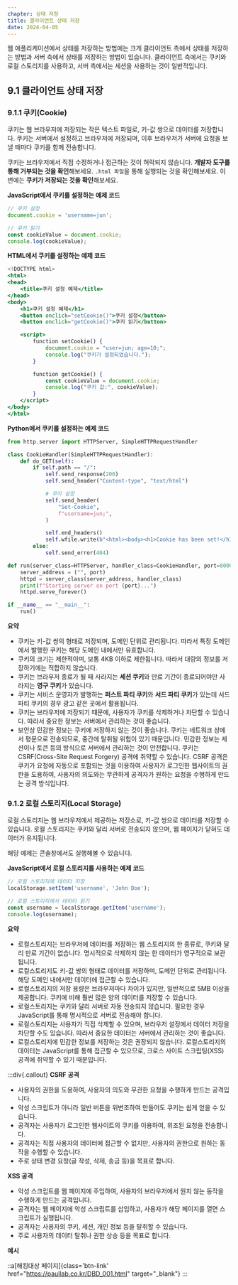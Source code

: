 ```yaml
---
chapter: 상태 저장
title: 클라이언트 상태 저장
date: 2024-04-05
---
```


웹 애플리케이션에서 상태를 저장하는 방법에는 크게 클라이언트 측에서 상태를 저장하는 방법과 서버 측에서 상태를 저장하는 방법이 있습니다. 클라이언트 측에서는 쿠키와 로컬 스토리지를 사용하고, 서버 측에서는 세션을 사용하는 것이 일반적입니다.

## 9.1 클라이언트 상태 저장

### 9.1.1 쿠키(Cookie)

쿠키는 웹 브라우저에 저장되는 작은 텍스트 파일로, 키-값 쌍으로 데이터를 저장합니다. 쿠키는 서버에서 설정하고 브라우저에 저장되며, 이후 브라우저가 서버에 요청을 보낼 때마다 쿠키를 함께 전송합니다.

쿠키는 브라우저에서 직접 수정하거나 접근하는 것이 허락되지 않습니다. **개발자 도구를 통해 거부되는 것을 확인**해보세요. `.html 파일`을 통해 실행되는 것을 확인해보세요. 이번에는 **쿠키가 저장되는 것을 확인**해보세요.

**JavaScript에서 쿠키를 설정하는 예제 코드**

```jsx
// 쿠키 설정
document.cookie = 'username=jun';

// 쿠키 읽기
const cookieValue = document.cookie;
console.log(cookieValue);
```

**HTML에서 쿠키를 설정하는 예제 코드**

```jsx
<!DOCTYPE html>
<html>
<head>
    <title>쿠키 설정 예제</title>
</head>
<body>
    <h1>쿠키 설정 예제</h1>
    <button onclick="setCookie()">쿠키 설정</button>
    <button onclick="getCookie()">쿠키 읽기</button>

    <script>
        function setCookie() {
            document.cookie = "user=jun; age=10;";
            console.log("쿠키가 설정되었습니다.");
        }

        function getCookie() {
            const cookieValue = document.cookie;
            console.log("쿠키 값:", cookieValue);
        }
    </script>
</body>
</html>
```

**Python에서 쿠키를 설정하는 예제 코드**

```python
from http.server import HTTPServer, SimpleHTTPRequestHandler

class CookieHandler(SimpleHTTPRequestHandler):
    def do_GET(self):
        if self.path == "/":
            self.send_response(200)
            self.send_header("Content-type", "text/html")

            # 쿠키 설정
            self.send_header(
                "Set-Cookie",
                f"username=jun;",
            )

            self.end_headers()
            self.wfile.write(b"<html><body><h1>Cookie has been set!</h1></body></html>")
        else:
            self.send_error(404)

def run(server_class=HTTPServer, handler_class=CookieHandler, port=8000):
    server_address = ("", port)
    httpd = server_class(server_address, handler_class)
    print(f"Starting server on port {port}...")
    httpd.serve_forever()

if __name__ == "__main__":
    run()
```

**요약**

- 쿠키는 키-값 쌍의 형태로 저장되며, 도메인 단위로 관리됩니다. 따라서 특정 도메인에서 발행한 쿠키는 해당 도메인 내에서만 유효합니다.
- 쿠키의 크기는 제한적이며, 보통 4KB 이하로 제한됩니다. 따라서 대량의 정보를 저장하기에는 적합하지 않습니다.
- 쿠키는 브라우저 종료가 될 때 사라지는 **세션 쿠키**와 만료 기간이 종료되어야만 사라지는 **영구 쿠키**가 있습니다.
- 쿠키는 서비스 운영자가 발행하는 **퍼스트 파티 쿠키**와 **서드 파티 쿠키**가 있는데 서드 파티 쿠키의 경우 광고 같은 곳에서 활용됩니다.
- 쿠키는 브라우저에 저장되기 때문에, 사용자가 쿠키를 삭제하거나 차단할 수 있습니다. 따라서 중요한 정보는 서버에서 관리하는 것이 좋습니다.
- 보안상 민감한 정보는 쿠키에 저장하지 않는 것이 좋습니다. 쿠키는 네트워크 상에서 평문으로 전송되므로, 중간에 탈취될 위험이 있기 때문입니다. 민감한 정보는 세션이나 토큰 등의 방식으로 서버에서 관리하는 것이 안전합니다. 쿠키는 CSRF(Cross-Site Request Forgery) 공격에 취약할 수 있습니다. CSRF 공격은 쿠키가 요청에 자동으로 포함되는 것을 이용하여 사용자가 로그인한 웹사이트의 권한을 도용하여, 사용자의 의도와는 무관하게 공격자가 원하는 요청을 수행하게 만드는 공격 방식입니다.

### 9.1.2 로컬 스토리지(Local Storage)

로컬 스토리지는 웹 브라우저에서 제공하는 저장소로, 키-값 쌍으로 데이터를 저장할 수 있습니다. 로컬 스토리지는 쿠키와 달리 서버로 전송되지 않으며, 웹 페이지가 닫혀도 데이터가 유지됩니다.

해당 예제는 콘솔창에서도 실행해볼 수 있습니다.

**JavaScript에서 로컬 스토리지를 사용하는 예제 코드**

```jsx
// 로컬 스토리지에 데이터 저장
localStorage.setItem('username', 'John Doe');

// 로컬 스토리지에서 데이터 읽기
const username = localStorage.getItem('username');
console.log(username);
```

**요약**

- 로컬스토리지는 브라우저에 데이터를 저장하는 웹 스토리지의 한 종류로, 쿠키와 달리 만료 기간이 없습니다. 명시적으로 삭제하지 않는 한 데이터가 영구적으로 보관됩니다.
- 로컬스토리지도 키-값 쌍의 형태로 데이터를 저장하며, 도메인 단위로 관리됩니다. 해당 도메인 내에서만 데이터에 접근할 수 있습니다.
- 로컬스토리지의 저장 용량은 브라우저마다 차이가 있지만, 일반적으로 5MB 이상을 제공합니다. 쿠키에 비해 훨씬 많은 양의 데이터를 저장할 수 있습니다.
- 로컬스토리지는 쿠키와 달리 서버로 자동 전송되지 않습니다. 필요한 경우 JavaScript를 통해 명시적으로 서버로 전송해야 합니다.
- 로컬스토리지는 사용자가 직접 삭제할 수 있으며, 브라우저 설정에서 데이터 저장을 차단할 수도 있습니다. 따라서 중요한 데이터는 서버에서 관리하는 것이 좋습니다.
- 로컬스토리지에 민감한 정보를 저장하는 것은 권장되지 않습니다. 로컬스토리지의 데이터는 JavaScript를 통해 접근할 수 있으므로, 크로스 사이트 스크립팅(XSS) 공격에 취약할 수 있기 때문입니다.

:::div{.callout}
**CSRF 공격**

- 사용자의 권한을 도용하여, 사용자의 의도와 무관한 요청을 수행하게 만드는 공격입니다.
- 악성 스크립트가 아니라 일반 버튼을 위변조하여 만들어도 쿠키는 쉽게 얻을 수 있습니다.
- 공격자는 사용자가 로그인한 웹사이트의 쿠키를 이용하여, 위조된 요청을 전송합니다.
- 공격자는 직접 사용자의 데이터에 접근할 수 없지만, 사용자의 권한으로 원하는 동작을 수행할 수 있습니다.
- 주로 상태 변경 요청(글 작성, 삭제, 송금 등)을 목표로 합니다.

**XSS 공격**

- 악성 스크립트를 웹 페이지에 주입하여, 사용자의 브라우저에서 원치 않는 동작을 수행하게 만드는 공격입니다.
- 공격자는 웹 페이지에 악성 스크립트를 삽입하고, 사용자가 해당 페이지를 열면 스크립트가 실행됩니다.
- 공격자는 사용자의 쿠키, 세션, 개인 정보 등을 탈취할 수 있습니다.
- 주로 사용자의 데이터 탈취나 권한 상승 등을 목표로 합니다.

**예시**

::a[해킹대상 페이지]{class='btn-link' href="https://paullab.co.kr/DBD_001.html" target="\_blank"}
:::
